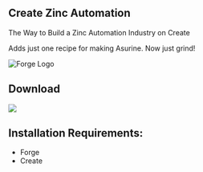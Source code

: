 ## **Create Zinc Automation**
The Way to Build a Zinc Automation Industry on Create

Adds just one recipe for making Asurine. Now just grind!

![Forge Logo](https://cdn.jsdelivr.net/npm/@intergrav/devins-badges@3/assets/cozy/supported/forge_vector.svg "Forge Logo")

## Download
[<img src="https://api.mchan.us/muscloud_vector.svg">](https://cloud.mchan.us/s/kTXMq3CnyCiHq24)

## Installation Requirements:
- Forge
- Create
